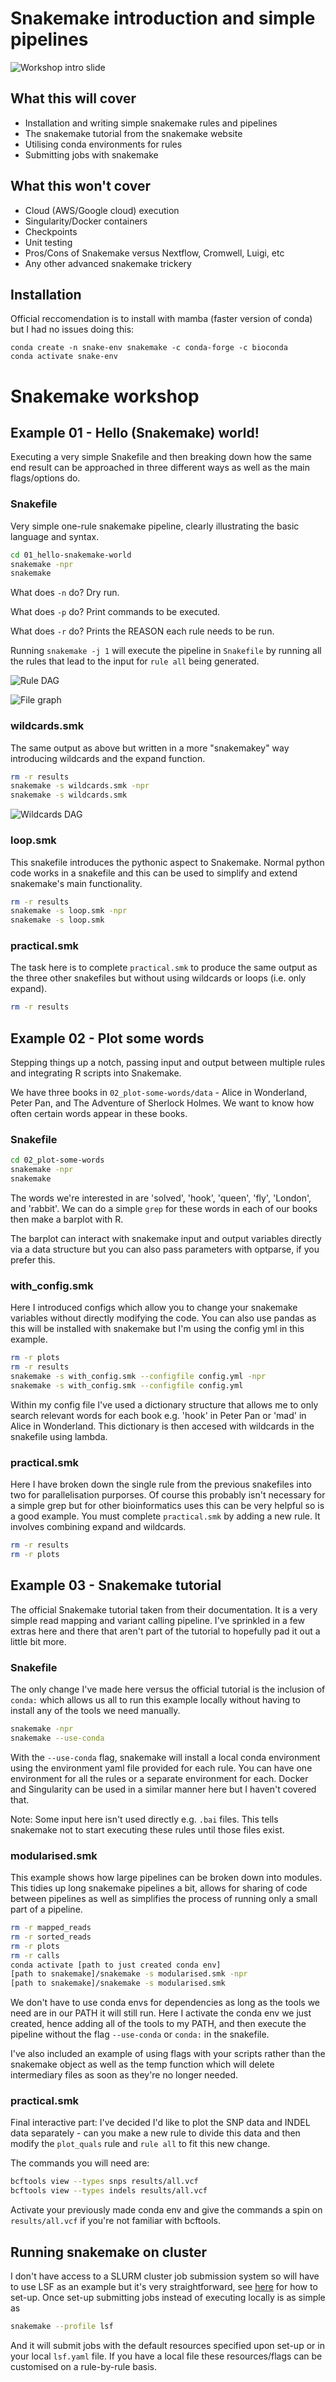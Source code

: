 # Snakemake introduction and simple pipelines

![Workshop intro slide](Images/Workshop-intro.png)

## What this will cover

* Installation and writing simple snakemake rules and pipelines
* The snakemake tutorial from the snakemake website
* Utilising conda environments for rules
* Submitting jobs with snakemake

## What this won't cover

* Cloud (AWS/Google cloud) execution
* Singularity/Docker containers
* Checkpoints
* Unit testing
* Pros/Cons of Snakemake versus Nextflow, Cromwell, Luigi, etc
* Any other advanced snakemake trickery


## Installation

Official reccomendation is to install with mamba (faster version of conda) but I had no issues doing this:
```
conda create -n snake-env snakemake -c conda-forge -c bioconda
conda activate snake-env
```

# Snakemake workshop

## Example 01 - Hello (Snakemake) world!

Executing a very simple Snakefile and then breaking down how the same end result can be approached in three different ways as well as the main flags/options do.

### Snakefile

Very simple one-rule snakemake pipeline, clearly illustrating the basic language and syntax.

```bash
cd 01_hello-snakemake-world
snakemake -npr
snakemake
```

What does `-n` do? Dry run.

What does `-p` do? Print commands to be executed.

What does `-r` do? Prints the REASON each rule needs to be run.

Running `snakemake -j 1` will execute the pipeline in `Snakefile` by running all the rules that lead to the input for `rule all` being generated. 


![Rule DAG](Images/01_rule-dag.png)

![File graph](Images/01_filegraph.png)

### wildcards.smk

The same output as above but written in a more "snakemakey" way introducing wildcards and the expand function.

```bash
rm -r results
snakemake -s wildcards.smk -npr
snakemake -s wildcards.smk
```

![Wildcards DAG](Images/01_wildcards-dag.png)

### loop.smk

This snakefile introduces the pythonic aspect to Snakemake. Normal python code works in a snakefile and this can be used to simplify and extend snakemake's main functionality.

```bash
rm -r results
snakemake -s loop.smk -npr
snakemake -s loop.smk
```

### practical.smk

The task here is to complete `practical.smk` to produce the same output as the three other snakefiles but without using wildcards or loops (i.e. only expand).

```bash
rm -r results
```

## Example 02 - Plot some words

Stepping things up a notch, passing input and output between multiple rules and integrating R scripts into Snakemake.

We have three books in `02_plot-some-words/data` - Alice in Wonderland, Peter Pan, and The Adventure of Sherlock Holmes. We want to know how often certain words appear in these books.

### Snakefile

```bash
cd 02_plot-some-words
snakemake -npr
snakemake
```

The words we're interested in are 'solved', 'hook', 'queen', 'fly', 'London', and 'rabbit'. We can do a simple `grep` for these words in each of our books then make a barplot with R.

The barplot can interact with snakemake input and output variables directly via a data structure but you can also pass parameters with optparse, if you prefer this.

### with_config.smk

Here I introduced configs which allow you to change your snakemake variables without directly modifying the code. You can also use pandas as this will be installed with snakemake but I'm using the config yml in this example.

```bash
rm -r plots
rm -r results
snakemake -s with_config.smk --configfile config.yml -npr
snakemake -s with_config.smk --configfile config.yml
```

Within my config file I've used a dictionary structure that allows me to only search relevant words for each book e.g. 'hook' in Peter Pan or 'mad' in Alice in Wonderland. This dictionary is then accesed with wildcards in the snakefile using lambda.

### practical.smk

Here I have broken down the single rule from the previous snakefiles into two for parallelisation purporses. Of course this probably isn't necessary for a simple grep but for other bioinformatics uses this can be very helpful so is a good example.
You must complete `practical.smk` by adding a new rule. It involves combining expand and wildcards.

```bash
rm -r results
rm -r plots
```

## Example 03 - Snakemake tutorial

The official Snakemake tutorial taken from their documentation. It is a very simple read mapping and variant calling pipeline. I've sprinkled in a few extras here and there that aren't part of the tutorial to hopefully pad it out a little bit more.

### Snakefile

The only change I've made here versus the official tutorial is the inclusion of `conda:` which allows us all to run this example locally without having to install any of the tools we need manually.

```bash
snakemake -npr
snakemake --use-conda
```

With the `--use-conda` flag, snakemake will install a local conda environment using the environment yaml file provided for each rule. You can have one environment for all the rules or a separate environment for each. Docker and Singularity can be used in a similar manner here but I haven't covered that.

Note: Some input here isn't used directly e.g. `.bai` files. This tells snakemake not to start executing these rules until those files exist.

### modularised.smk

This example shows how large pipelines can be broken down into modules. This tidies up long snakemake pipelines a bit, allows for sharing of code between pipelines as well as simplifies the process of running only a small part of a pipeline.

```bash
rm -r mapped_reads
rm -r sorted_reads
rm -r plots
rm -r calls
conda activate [path to just created conda env]
[path to snakemake]/snakemake -s modularised.smk -npr
[path to snakemake]/snakemake -s modularised.smk
```

We don't have to use conda envs for dependencies as long as the tools we need are in our PATH it will still run. Here I activate the conda env we just created, hence adding all of the tools to my PATH, and then execute the pipeline without the flag `--use-conda` or `conda:` in the snakefile.

I've also included an example of using flags with your scripts rather than the snakemake object as well as the temp function which will delete intermediary files as soon as they're no longer needed.

### practical.smk

Final interactive part: I've decided I'd like to plot the SNP data and INDEL data separately - can you make a new rule to divide this data and then modify the `plot_quals` rule and `rule all` to fit this new change. 

The commands you will need are:
```bash
bcftools view --types snps results/all.vcf
bcftools view --types indels results/all.vcf
```

Activate your previously made conda env and give the commands a spin on `results/all.vcf` if you're not familiar with bcftools.


## Running snakemake on cluster

I don't have access to a SLURM cluster job submission system so will have to use LSF as an example but it's very straightforward, see [here](https://github.com/snakemake-profiles/doc) for how to set-up.
Once set-up submitting jobs instead of executing locally is as simple as
```bash
snakemake --profile lsf
```

And it will submit jobs with the default resources specified upon set-up or in your local `lsf.yaml` file. If you have a local file these resources/flags can be customised on a rule-by-rule basis.